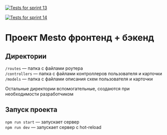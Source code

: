 [![Tests for sprint 13](https://github.com/FarkhadMamedoff/express-mesto-gha/actions/workflows/tests-13-sprint.yml/badge.svg)](https://github.com/FarkhadMamedoff/express-mesto-gha/actions/workflows/tests-13-sprint.yml) 

[![Tests for sprint 14](https://github.com/FarkhadMamedoff/express-mesto-gha/actions/workflows/tests-14-sprint.yml/badge.svg)](https://github.com/FarkhadMamedoff/express-mesto-gha/actions/workflows/tests-14-sprint.yml)
# Проект Mesto фронтенд + бэкенд


## Директории

`/routes` — папка с файлами роутера  
`/controllers` — папка с файлами контроллеров пользователя и карточки   
`/models` — папка с файлами описания схем пользователя и карточки  
  
Остальные директории вспомогательные, создаются при необходимости разработчиком

## Запуск проекта

`npm run start` — запускает сервер   
`npm run dev` — запускает сервер с hot-reload
